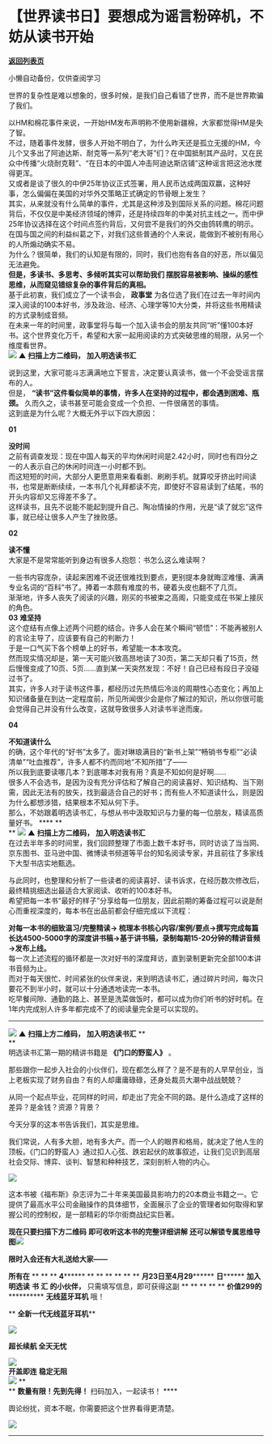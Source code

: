 # 【世界读书日】要想成为谣言粉碎机，不妨从读书开始

[**返回列表页**](/gzh/政事堂2019)

小懒自动备份，仅供查阅学习

世界的复杂性是难以想象的，很多时候，是我们自己看错了世界，而不是世界欺骗了我们。  

  
以HM和棉花事件来说，一开始HM发布声明称不使用新疆棉，大家都觉得HM是失了智。  
不过，随着事件发酵，很多人开始不明白了，为什么昨天还是孤立无援的HM，今儿个又多出了阿迪达斯、耐克等一系列“老大哥”们？在中国抵制其产品时，又在民众中传播“火烧耐克鞋”、“在日本的中国人冲击阿迪达斯店铺”这种谣言把这池水搅得更浑。  
又或者是谈了很久的中伊25年协议正式签署，用人民币达成两国双赢，这种好事，怎么偏偏在美国的对华外交策略正式确定的节骨眼上发生？  
其实，从来就没有什么简单的事件，尤其是这种涉及到国际关系的问题。棉花问题背后，不仅仅是中美经济领域的博弈，还是持续四年的中美对抗主线之一。而中伊25年协议选择在这个时间点签约背后，又何尝不是我们的外交由鸽转鹰的明示。  
在国与国之间的利益纠葛之下，对我们这些普通的个人来说，能做到不被别有用心的人所煽动确实不易。  
为什么？很简单，我们的认知是有限的，同时，我们也抱有各自的好恶，所以偏见无法避免。  
 **但是，多读书、多思考、多倾听其实可以帮助我们 摆脱容易被影响、操纵的感性思维，从而窥见错综复杂的事件背后的真相。**  
基于此初衷，我们成立了一个读书会， **政事堂**
为各位选了我们在过去一年时间内深入阅读的100本好书，涉及政治、经济、心理学等10大分类，并将这些书用精读的方式录制成音频。  
在未来一年的时间里，政事堂将与每一个加入读书会的朋友共同“听”懂100本好书。这个世界变化万千，希望和大家一起用阅读的方式突破思维的局限，从另一个维度看世界。  
**![](https://mmbiz.qpic.cn/mmbiz_png/rxhS23yu8cNoAgOBAX9cwJvCdJUBcgv7uxoXiboGoeAgezoLRiapZYpRhV3LN18kOwndc0Oibmb7zC1aUr81OmZ7A/640?wx_fmt=png)**
**▲** **扫描上方二维码，** **加入明选读书汇**  
  
说到这里，大家可能斗志满满地立下誓言，决定要认真读书，做一个不会受谣言摆布的人。  
但是， **“读书”这件看似简单的事情，许多人在坚持的过程中，都会遇到困难、瓶颈。** 久而久之，读书甚至可能会变成一个负担、一件很痛苦的事情。  
这到底是为什么呢？大概无外乎以下四大原因：  

 **01**

 **没时间**  
之前有调查发现：现在中国人每天的平均休闲时间是2.42小时，同时也有四分之一的人表示自己的休闲时间连一小时都不到。  
而这短短的时间，大部分人更愿意用来看看剧、刷刷手机。就算咬牙挤出时间读书，也常是断断续续，一本书几个礼拜都读不完，即使好不容易读到了结尾，书的开头内容却又忘得差不多了。  
这样读书，且先不说能不能起到提升自己、陶冶情操的作用，光是“读了就忘”这件事，就已经让很多人产生了挫败感。  

 **02**

 **读不懂**  
大家是不是常常能听到身边有很多人抱怨：书怎么这么难读啊？  
  
一些书内容庞杂，读起来困难不说还很难找到要点，更别提本身就晦涩难懂、满满专业名词的“百科”书了。捧着一本颇有难度的书，硬着头皮也翻不了几页。  
渐渐地，许多人丧失了阅读的兴趣，刚买的书被束之高阁，只能变成在书架上接灰的角色。  
 **03** **难坚持**  
这个症结有点像上述两个问题的结合。许多人会在某个瞬间“顿悟”：不能再被别人的言论主导了，应该要有自己的判断力！  
于是一口气买下各个榜单上的好书，希望能一本本攻克。  
然而现实情况却是，第一天可能兴致高昂地读了30页，第二天却只看了15页，然后慢慢变成了10页、5页……直到某一天突然发现：不好！自己已经有段日子没碰过书了。  
其实，许多人对于读书这件事，都经历过先热情后冷淡的周期性心态变化；再加上知识储备量在到达一定程度前，所见所闻很少会是你了解过的知识，所以你很可能会觉得自己并没有什么改变，这就导致很多人对读书半途而废。  

 **04**

 **不知道读什么**  
的确，这个年代的“好书”太多了。面对琳琅满目的“新书上架”“畅销书专柜”“必读清单”“吐血推荐”，许多人都不约而同地“不知所措”了——  
所以我到底要读哪几本？到底哪本对我有用？真是不知如何是好啊……  
很多人不会选书，是因为没有充分评估和了解自己的阅读喜好、知识结构、当下刚需，因此无法有的放矢，找到最适合自己的好书；而有些人不知道读什么，则是因为什么都想涉猎，结果根本不知从何下手。  
那么，不妨跟着明选读书汇，与想从书中汲取知识与力量的每一位朋友，精读高质量好书。 **** **  
**
**![](https://mmbiz.qpic.cn/mmbiz_png/rxhS23yu8cNoAgOBAX9cwJvCdJUBcgv7uxoXiboGoeAgezoLRiapZYpRhV3LN18kOwndc0Oibmb7zC1aUr81OmZ7A/640?wx_fmt=png)**
**▲** **扫描上方二维码，** **加入明选读书汇**  
在过去半年多的时间里，我们回顾整理了市面上数千本好书，同时访谈了当当网、京东图书、亚马逊中国、微博读书频道等平台的知名阅读专家，并且前往了多家线下大型书店实地甄选。  
  
与此同时，也整理和分析了一些读者的阅读喜好、读书诉求，在经历数次修改后，最终精挑细选出最适合大家阅读、收听的100本好书。  
希望把每一本书“最好的样子”分享给每一位朋友，因此前期的筹备过程可以说是耐心而重视深度的，每本书在出品前都会仔细完成以下流程：  
  
 **对每一本书的细致温习/完整精读→
梳理本书核心内容/案例/要点→撰写完成每篇长达4500-5000字的深度讲书稿→基于讲书稿，录制每期15-20分钟的精讲音频→发布上线。**  
每一次上述流程的循环都是一次对好书的深度拜访，直到录制更新完全部100本讲书音频为止。  
而对于每天很忙、时间紧张的伙伴来说，来到明选读书汇，通过碎片时间，每次只要花不到半小时，就可以十分通透地读完一本书。  
吃早餐间隙、通勤的路上、甚至是洗菜做饭时，都可以成为你们听书的好时机。在1年内完成别人许多年都完成不了的阅读量完全是可以实现的。  
 ****
**![](https://mmbiz.qpic.cn/mmbiz_png/rxhS23yu8cNoAgOBAX9cwJvCdJUBcgv7uxoXiboGoeAgezoLRiapZYpRhV3LN18kOwndc0Oibmb7zC1aUr81OmZ7A/640?wx_fmt=png)**
**▲** **扫描上方二维码，** **加入明选读书汇** **  
**  
明选读书汇第一期的精讲书籍是 **《门口的野蛮人》** 。

  

那些跟你一起步入社会的小伙伴们，现在都怎么样了？是不是有的人早早创业，当上老板实现了财务自由？有的人却庸庸碌碌，还身处裁员大潮中战战兢兢？

  

从同一个起点毕业，花同样的时间，却走出了完全不同的路。是什么造成了这样的差异？是金钱？资源？背景？

  
今天分享的这本书告诉我们，其实是思维。

  

我们常说，人有多大胆，地有多大产。而一个人的眼界和格局，就决定了他人生的顶板。《门口的野蛮人》通过扣人心弦、跌宕起伏的故事叙述，让我们见识到高层社会交际、博弈、谈判、智慧和种种技艺，深刻剖析人物的内心。

  

![](https://mmbiz.qpic.cn/mmbiz_jpg/XA5Lj1gU4NpW3ZXoNT391vsZ4WYkx5wWBlrwycpUrCCUK4z9e5GMoKXo4BCv3Wd5XflDyGjcR6XaV6HIpzOJWA/640?wx_fmt=jpeg)

  

这本书被《福布斯》杂志评为二十年来美国最具影响力的20本商业书籍之一。它提供了最高水平公司金融操作的具体细节，全面展示了企业的管理者如何取得和掌握公司的控制权，是一部精彩的华尔街商战纪实巨著。

  

 **现在只要扫描下方二维码** **即可收听这本书的完整详细讲解**
**还可以解锁专属思维导图**![](https://mmbiz.qpic.cn/mmbiz_png/rxhS23yu8cNoAgOBAX9cwJvCdJUBcgv7uxoXiboGoeAgezoLRiapZYpRhV3LN18kOwndc0Oibmb7zC1aUr81OmZ7A/640?wx_fmt=png)  

 **限时入会还有大礼送给大家——**

  

 **所有在** ** ** ** **4******** ** ** ** ** ** ** **月23日至4月29********
**日******** **加入** **明选读** **书** **汇** **的小伙伴，** 只需填写信息，即可获得这副 ** ** ** ** **
**价值299的************ **无线蓝牙耳机** 哦！

  
 ** **全新一代无线蓝牙耳机****

  

![](https://mmbiz.qpic.cn/mmbiz_png/XA5Lj1gU4Nr2T8y5vpZbotCRSB0HgMwjyLz7DsS0mhUsKD6MepribjB043rPAsia4QL9mFCChs5DQFGom4hkso4g/640?wx_fmt=png)

  

 **超长续航 全天无忧**

  

![](https://mmbiz.qpic.cn/mmbiz_png/XA5Lj1gU4Nr2T8y5vpZbotCRSB0HgMwjXh4iaBfZkPsHibymq15EhSn06pRiaaFH6VSJ0ibwysXbqwrfOKM9oS0ib8g/640?wx_fmt=png)  
 **开盖即连** **稳定无阻**  
![](https://mmbiz.qpic.cn/mmbiz_png/XA5Lj1gU4Nr2T8y5vpZbotCRSB0HgMwjVr7vkph3FCEZicjJGzG9mOgyMkpjEmyjNZmygcV4lwNWRicuJ4Jm4fKg/640?wx_fmt=png)
**  
** **数量有限！先到先得！** 扫码加入，一起读书！ ****  

舆论纷扰，资本不眠，你需要把这个世界看得更清楚。  

  

  

  

![](https://mmbiz.qpic.cn/mmbiz_png/rxhS23yu8cNoAgOBAX9cwJvCdJUBcgv76B2s1iauEvOrcbAyEo2KFb5A0qZmdH2rZ4APdUmc9GC2GFFMuIexHug/640?wx_fmt=png)

 ****

